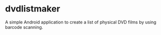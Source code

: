 # dvdlistmaker
A simple Android application to create a list of physical DVD films by using barcode scanning.
